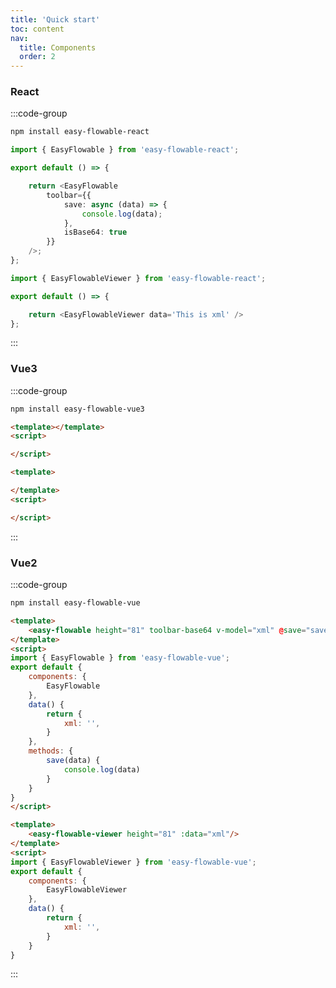 ```yaml
---
title: 'Quick start'
toc: content
nav:
  title: Components
  order: 2
---
```


### React

:::code-group
```bash [npm]
npm install easy-flowable-react
```

```ts [Designer] {3}
import { EasyFlowable } from 'easy-flowable-react';

export default () => {

    return <EasyFlowable
        toolbar={{
            save: async (data) => {
                console.log(data);
            },
            isBase64: true
        }}
    />;
};
```

```ts [Viewer] {3}
import { EasyFlowableViewer } from 'easy-flowable-react';

export default () => {

    return <EasyFlowableViewer data='This is xml' />
};
```
:::

### Vue3

:::code-group
```bash [npm]
npm install easy-flowable-vue3
```

```html [Designer] {3}
<template></template>
<script>

</script>
```

```html [Viewer] {3}
<template>

</template>
<script>

</script>
```
:::

### Vue2

:::code-group
```bash [npm]
npm install easy-flowable-vue
```

```html [Designer] {3}
<template>
    <easy-flowable height="81" toolbar-base64 v-model="xml" @save="save"/>
</template>
<script>
import { EasyFlowable } from 'easy-flowable-vue';
export default {
    components: {
        EasyFlowable
    },
    data() {
        return {
            xml: '',
        }
    },
    methods: {
        save(data) {
            console.log(data)
        }
    }
}
</script>
```

```html [Viewer] {3}
<template>
    <easy-flowable-viewer height="81" :data="xml"/>
</template>
<script>
import { EasyFlowableViewer } from 'easy-flowable-vue';
export default {
    components: {
        EasyFlowableViewer
    },
    data() {
        return {
            xml: '',
        }
    }
}
```
:::
